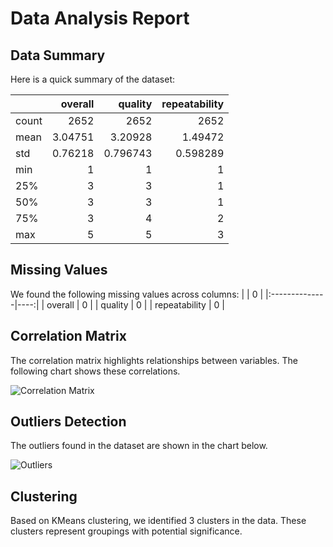 
# Data Analysis Report

## Data Summary
Here is a quick summary of the dataset:

|       |    overall |     quality |   repeatability |
|:------|-----------:|------------:|----------------:|
| count | 2652       | 2652        |     2652        |
| mean  |    3.04751 |    3.20928  |        1.49472  |
| std   |    0.76218 |    0.796743 |        0.598289 |
| min   |    1       |    1        |        1        |
| 25%   |    3       |    3        |        1        |
| 50%   |    3       |    3        |        1        |
| 75%   |    3       |    4        |        2        |
| max   |    5       |    5        |        3        |

## Missing Values
We found the following missing values across columns:
|               |   0 |
|:--------------|----:|
| overall       |   0 |
| quality       |   0 |
| repeatability |   0 |

## Correlation Matrix
The correlation matrix highlights relationships between variables. The following chart shows these correlations.

![Correlation Matrix](./C:\Users\h\correlation_matrix.png)

## Outliers Detection
The outliers found in the dataset are shown in the chart below.

![Outliers](./C:\Users\h\outliers.png)

## Clustering
Based on KMeans clustering, we identified 3 clusters in the data. These clusters represent groupings with potential significance.


